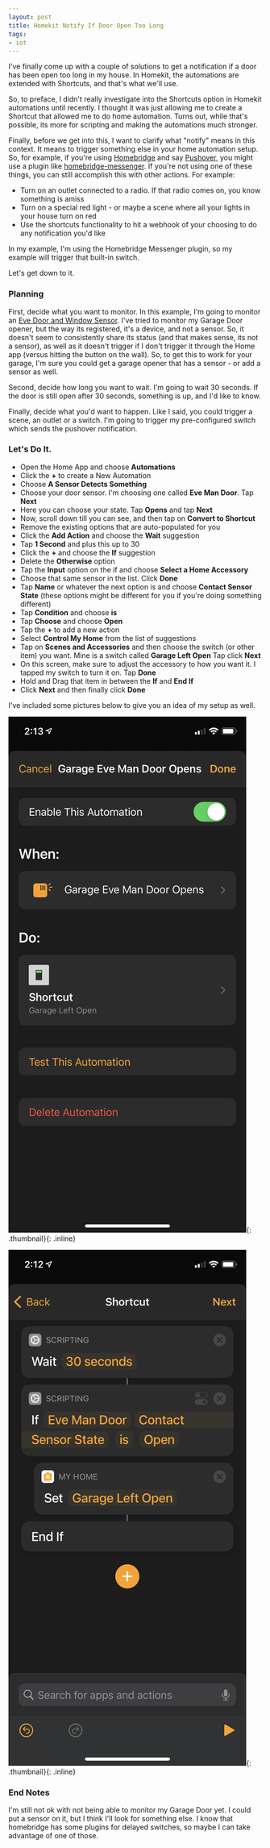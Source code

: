 ```yaml
---
layout: post
title: Homekit Notify If Door Open Too Long
tags:
- iot
---
```

I've finally come up with a couple of solutions to get a notification if a door has been open too long in my house. In
Homekit, the automations are extended with Shortcuts, and that's what we'll use.

So, to preface, I didn't really investigate into the Shortcuts option in Homekit automations until recently. I thought 
it was just allowing me to create a Shortcut that allowed me to do home automation.  Turns out, while that's possible,
its more for scripting and making the automations much stronger.

Finally, before we get into this, I want to clarify what "notify" means in this context.  It means to trigger something
else in your home automation setup.  So, for example, if you're using [Homebridge](https://homebridge.io/) and say [Pushover](https://pushover.net),
you might use a plugin like [homebridge-messenger](https://www.npmjs.com/package/homebridge-messenger).  If you're not using
one of these things, you can still accomplish this with other actions.  For example:

* Turn on an outlet connected to a radio. If that radio comes on, you know something is amiss
* Turn on a special red light - or maybe a scene where all your lights in your house turn on red
* Use the shortcuts functionality to hit a webhook of your choosing to do any notification you'd like

In my example, I'm using the Homebridge Messenger plugin, so my example will trigger that built-in switch.

Let's get down to it.

### Planning

First, decide what you want to monitor. In this example, I'm going to monitor an [Eve Door and Window Sensor](https://www.evehome.com/en-us/eve-door-window).  I've tried to monitor
my Garage Door opener, but the way its registered, it's a device, and not a sensor.  So, it doesn't seem to consistently share its status (and that makes sense, its not a sensor),
as well as it doesn't trigger if I don't trigger it through the Home app (versus hitting the button on the wall).  So, to get this to work for your garage,
I'm sure you could get a garage opener that has a sensor - or add a sensor as well.

Second, decide how long you want to wait.  I'm going to wait 30 seconds.  If the door is still open after 30 seconds, something is up, and I'd like to know.

Finally, decide what you'd want to happen. Like I said, you could trigger a scene, an outlet or a switch. I'm going to trigger my pre-configured switch which sends the pushover notification.

### Let's Do It.

* Open the Home App and choose **Automations**
* Click the **+** to create a New Automation
* Choose **A Sensor Detects Something**
* Choose your door sensor. I'm choosing one called **Eve Man Door**. Tap **Next**
* Here you can choose your state. Tap **Opens** and tap **Next**
* Now, scroll down till you can see, and then tap on **Convert to Shortcut**
* Remove the existing options that are auto-populated for you
* Click the **Add Action** and choose the **Wait** suggestion
* Tap **1 Second** and plus this up to 30
* Click the **+** and choose the **If** suggestion
* Delete the **Otherwise** option
* Tap the **Input** option on the if and choose **Select a Home Accessory**
* Choose that same sensor in the list. Click **Done**
* Tap **Name** or whatever the next option is and choose **Contact Sensor State** (these options might be different for you if you're doing something different)
* Tap **Condition** and choose **is**
* Tap **Choose** and choose **Open**
* Tap the **+** to add a new action
* Select **Control My Home** from the list of suggestions
* Tap on **Scenes and Accessories** and then choose the switch (or other item) you want. Mine is a switch called **Garage Left Open** Tap click **Next**
* On this screen, make sure to adjust the accessory to how you want it. I tapped my switch to turn it on. Tap **Done**
* Hold and Drag that item in between the **If** and **End If**
* Click **Next** and then finally click **Done**

I've included some pictures below to give you an idea of my setup as well.

[![Example image](/uploads/2020/homekit-shortcut-1.png)](/uploads/2020/homekit-shortcut-1.png){: .thumbnail}{: .inline}

[![Example image](/uploads/2020/homekit-shortcut-2.png)](/uploads/2020/homekit-shortcut-2.png){: .thumbnail}{: .inline}

### End Notes

I'm still not ok with not being able to monitor my Garage Door yet. I could put a sensor on it, but I think I'll look for something else. I know that homebridge
has some plugins for delayed switches, so maybe I can take advantage of one of those.